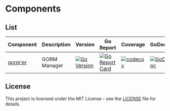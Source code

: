# Components

## List

| Component                                         | Description  | Version                                                                                                                        | Go Report                                                                                                                                          | Coverage                                                                                                                                          | GoDoc                                                                                                                  | Go Test                                                                                                                                                |
|---------------------------------------------------|--------------|--------------------------------------------------------------------------------------------------------------------------------|----------------------------------------------------------------------------------------------------------------------------------------------------|---------------------------------------------------------------------------------------------------------------------------------------------------|------------------------------------------------------------------------------------------------------------------------|--------------------------------------------------------------------------------------------------------------------------------------------------------|
| [gorm'er](https://github.com/go-packagist/gormer) | GORM Manager | [![Go Version](https://badgen.net/github/release/go-packagist/gormer/stable)](https://github.com/go-packagist/gormer/releases) | [![Go Report Card](https://goreportcard.com/badge/github.com/go-packagist/gormer)](https://goreportcard.com/report/github.com/go-packagist/gormer) | [![codecov](https://codecov.io/gh/go-packagist/gormer/branch/master/graph/badge.svg?token=5TWGQ9DIRU)](https://codecov.io/gh/go-packagist/gormer) | [![GoDoc](https://pkg.go.dev/badge/github.com/go-packagist/gormer)](https://pkg.go.dev/github.com/go-packagist/gormer) | [![tests](https://github.com/go-packagist/gormer/actions/workflows/go.yml/badge.svg)](https://github.com/go-packagist/gormer/actions/workflows/go.yml) |


## License

This project is licensed under the MIT License - see the [LICENSE](LICENSE) file for details.